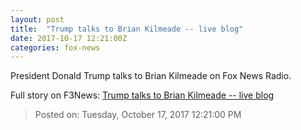 ```yaml
---
layout: post
title:  "Trump talks to Brian Kilmeade -- live blog"
date: 2017-10-17 12:21:00Z
categories: fox-news
---
```


President Donald Trump talks to Brian Kilmeade on Fox News Radio.


Full story on F3News: [Trump talks to Brian Kilmeade -- live blog](http://www.f3nws.com/n/VQfhb)

> Posted on: Tuesday, October 17, 2017 12:21:00 PM
